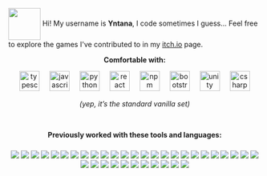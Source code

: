 <p>
  <img src="https://github.com/user-attachments/assets/d4a9ad0d-c92d-4a6b-8f50-d44df4ec6a96" align="center" width="64" />
  Hi! My username is <b>Yntana</b>, I code sometimes I guess... 
  Feel free to explore the games I've contributed to in my <a href="https://vintana.itch.io/">itch.io</a> page.

<p align="center"><b>Comfortable with:</b></p>


<div align="center">
  <img src="https://cdn.jsdelivr.net/gh/devicons/devicon/icons/typescript/typescript-original.svg" height="40" alt="typescript logo"  />
  <img width="12" />
  <img src="https://cdn.jsdelivr.net/gh/devicons/devicon/icons/javascript/javascript-original.svg" height="40" alt="javascript logo"  />
  <img width="12" />
  <img src="https://cdn.jsdelivr.net/gh/devicons/devicon/icons/python/python-original.svg" height="40" alt="python logo"  />
  <img width="12" />
  <img src="https://cdn.jsdelivr.net/gh/devicons/devicon/icons/react/react-original.svg" height="40" alt="react logo"  />
  <img width="12" />
  <img src="https://cdn.jsdelivr.net/gh/devicons/devicon/icons/npm/npm-original-wordmark.svg" height="40" alt="npm logo"  />
  <img width="12" />
  <img src="https://cdn.jsdelivr.net/gh/devicons/devicon/icons/bootstrap/bootstrap-original.svg" height="40" alt="bootstrap logo"  />
  <img width="12" />
  <img src="https://cdn.jsdelivr.net/gh/devicons/devicon/icons/unity/unity-original.svg" height="40" alt="unity logo"  />
  <img width="12" />
  <img src="https://cdn.jsdelivr.net/gh/devicons/devicon/icons/csharp/csharp-original.svg" height="40" alt="csharp logo"  />
</div>
<p align="center"><i>(yep, it’s the standard vanilla set)</i></p>
<br clear="both">

<p align="center"><b>Previously worked with these tools and languages:</b></p>

###
<div align="center">

  <img src="https://img.shields.io/badge/c-%2300599C.svg?style=plastic&logo=c&logoColor=white" />
  <img src="https://img.shields.io/badge/c%23-%23239120.svg?style=plastic&logo=csharp&logoColor=white" />
  <img src="https://img.shields.io/badge/c++-%2300599C.svg?style=plastic&logo=c%2B%2B&logoColor=white" />
  <img src="https://img.shields.io/badge/css3-%231572B6.svg?style=plastic&logo=css3&logoColor=white" />
  <img src="https://img.shields.io/badge/go-%2300ADD8.svg?style=plastic&logo=go&logoColor=white" />
  <img src="https://img.shields.io/badge/html5-%23E34F26.svg?style=plastic&logo=html5&logoColor=white" />
  <img src="https://img.shields.io/badge/java-%23ED8B00.svg?style=plastic&logo=openjdk&logoColor=white" />
  <img src="https://img.shields.io/badge/javascript-%23323330.svg?style=plastic&logo=javascript&logoColor=%23F7DF1E" />
  <img src="https://img.shields.io/badge/php-%23777BB4.svg?style=plastic&logo=php&logoColor=white" />
  <img src="https://img.shields.io/badge/PowerShell-%235391FE.svg?style=plastic&logo=powershell&logoColor=white" />
  <img src="https://img.shields.io/badge/python-3670A0?style=plastic&logo=python&logoColor=ffdd54" />
  <img src="https://img.shields.io/badge/bash_script-%23121011.svg?style=plastic&logo=gnu-bash&logoColor=white" />
  <img src="https://img.shields.io/badge/typescript-%23007ACC.svg?style=plastic&logo=typescript&logoColor=white" />
  <img src="https://img.shields.io/badge/Windows%20Terminal-%234D4D4D.svg?style=plastic&logo=windows-terminal&logoColor=white" />
  <img src="https://img.shields.io/badge/AWS-%23FF9900.svg?style=plastic&logo=amazon-aws&logoColor=white" />
  <img src="https://img.shields.io/badge/Cloudflare-F38020?style=plastic&logo=Cloudflare&logoColor=white" />
  <img src="https://img.shields.io/badge/Electron-191970?style=plastic&logo=Electron&logoColor=white" />
  <img src="https://img.shields.io/badge/flask-%23000.svg?style=plastic&logo=flask&logoColor=white" />
  <img src="https://img.shields.io/badge/NPM-%23CB3837.svg?style=plastic&logo=npm&logoColor=white" />
  <img src="https://img.shields.io/badge/node.js-6DA55F?style=plastic&logo=node.js&logoColor=white" />
  <img src="https://img.shields.io/badge/react-%2320232a.svg?style=plastic&logo=react&logoColor=%2361DAFB" />
  <img src="https://img.shields.io/badge/SASS-hotpink.svg?style=plastic&logo=SASS&logoColor=white" />
  <img src="https://img.shields.io/badge/vite-%23646CFF.svg?style=plastic&logo=vite&logoColor=white" />
  <img src="https://img.shields.io/badge/bootstrap-%238511FA.svg?style=plastic&logo=bootstrap&logoColor=white" />
  <img src="https://img.shields.io/badge/gunicorn-%298729.svg?style=plastic&logo=gunicorn&logoColor=white" />
  <img src="https://img.shields.io/badge/nginx-%23009639.svg?style=plastic&logo=nginx&logoColor=white" />
  <img src="https://img.shields.io/badge/MariaDB-003545?style=plastic&logo=mariadb&logoColor=white" />
  <img src="https://img.shields.io/badge/mysql-4479A1.svg?style=plastic&logo=mysql&logoColor=white" />
  <img src="https://img.shields.io/badge/Aseprite-FFFFFF?style=plastic&logo=Aseprite&logoColor=#7D929E" />
  <img src="https://img.shields.io/badge/Gimp-657D8B?style=plastic&logo=gimp&logoColor=FFFFFF" />
  <img src="https://img.shields.io/badge/Krita-203759?style=plastic&logo=krita&logoColor=EEF37B" />
  <img src="https://img.shields.io/badge/figma-%23F24E1E.svg?style=plastic&logo=figma&logoColor=white" />
  <img src="https://img.shields.io/badge/github-%23121011.svg?style=plastic&logo=github&logoColor=white" />
  <img src="https://img.shields.io/badge/git-%23F05033.svg?style=plastic&logo=git&logoColor=white" />
  <img src="https://img.shields.io/badge/bitbucket-%230047B3.svg?style=plastic&logo=bitbucket&logoColor=white" />
  <img src="https://img.shields.io/badge/Postman-FF6C37?style=plastic&logo=postman&logoColor=white" />

